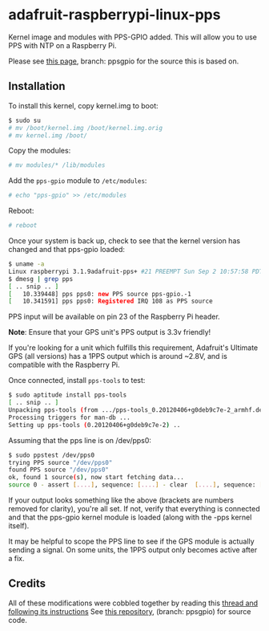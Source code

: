 # adafruit-raspberrypi-linux-pps

Kernel image and modules with PPS-GPIO added. This will allow you to use PPS with NTP on a Raspberry Pi.

Please see [this page](https://github.com/davidk/adafruit-raspberrypi-linux), branch: ppsgpio for the source 
this is based on.

## Installation

To install this kernel, copy kernel.img to boot:

```bash
$ sudo su
# mv /boot/kernel.img /boot/kernel.img.orig
# mv kernel.img /boot/
```

Copy the modules:

```bash
# mv modules/* /lib/modules
```

Add the `pps-gpio` module to `/etc/modules`:

```bash
# echo "pps-gpio" >> /etc/modules
```

Reboot:

```bash
# reboot
```

Once your system is back up, check to see that the kernel version has changed and that pps-gpio loaded:

```bash
$ uname -a
Linux raspberrypi 3.1.9adafruit-pps+ #21 PREEMPT Sun Sep 2 10:57:58 PDT 2012 armv6l GNU/Linux
$ dmesg | grep pps
[ .. snip .. ]
[   10.339448] pps pps0: new PPS source pps-gpio.-1
[   10.341591] pps pps0: Registered IRQ 108 as PPS source
```

PPS input will be available on pin 23 of the Raspberry Pi header. 

**Note**: Ensure that your GPS unit's PPS output is 3.3v friendly! 

If you're looking for a unit which fulfills this requirement, Adafruit's Ultimate GPS (all versions) 
has a 1PPS output which is around ~2.8V, and is compatible with the Raspberry Pi.

Once connected, install `pps-tools` to test:

```bash
$ sudo aptitude install pps-tools
[ .. snip .. ]
Unpacking pps-tools (from .../pps-tools_0.20120406+g0deb9c7e-2_armhf.deb) ...
Processing triggers for man-db ...
Setting up pps-tools (0.20120406+g0deb9c7e-2) ..
```
Assuming that the pps line is on /dev/pps0:

```bash
$ sudo ppstest /dev/pps0
trying PPS source "/dev/pps0"
found PPS source "/dev/pps0"
ok, found 1 source(s), now start fetching data...
source 0 - assert [....], sequence: [....] - clear  [....], sequence: [....]
```

If your output looks something like the above (brackets are numbers removed for clarity), you're all set. If not, 
verify that everything is connected and that the pps-gpio kernel module is loaded (along with the -pps kernel itself).

It may be helpful to scope the PPS line to see if the GPS module is actually sending a signal. On some units, the 1PPS
output only becomes active after a fix.

## Credits
All of these modifications were cobbled together by reading this [thread and following its instructions](http://www.raspberrypi.org/phpBB3/viewtopic.php?f=9&t=1970)
See [this repository](https://github.com/davidk/adafruit-raspberrypi-linux), (branch: ppsgpio) for source code.